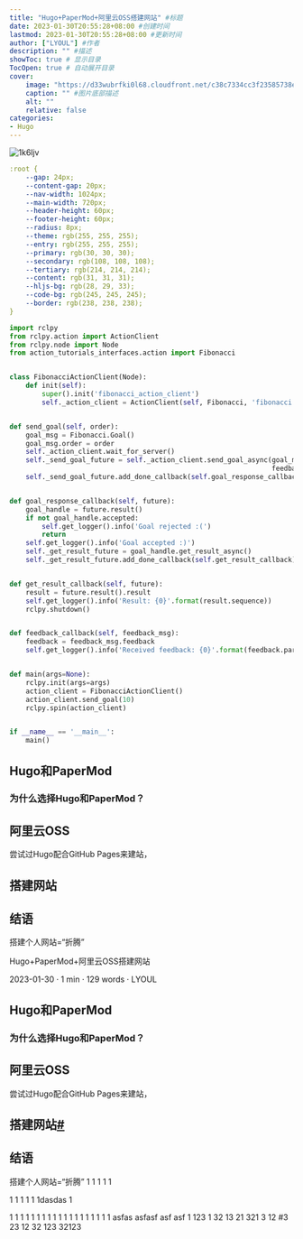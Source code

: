 ```yaml
---
title: "Hugo+PaperMod+阿里云OSS搭建网站" #标题
date: 2023-01-30T20:55:28+08:00 #创建时间
lastmod: 2023-01-30T20:55:28+08:00 #更新时间
author: ["LYOUL"] #作者
description: "" #描述
showToc: true # 显示目录
TocOpen: true # 自动展开目录
cover:
    image: "https://d33wubrfki0l68.cloudfront.net/c38c7334cc3f23585738e40334284fddcaf03d5e/2e17c/images/hugo-logo-wide.svg" #图片路径：posts/tech/文章1/picture.png
    caption: "" #图片底部描述
    alt: ""
    relative: false
categories: 
- Hugo
---
```


![1k6ljv](https://lyoul-markdown.oss-cn-hangzhou.aliyuncs.com/Markdown/1k6ljv.jpg)

```yaml
:root {
    --gap: 24px;
    --content-gap: 20px;
    --nav-width: 1024px;
    --main-width: 720px;
    --header-height: 60px;
    --footer-height: 60px;
    --radius: 8px;
    --theme: rgb(255, 255, 255);
    --entry: rgb(255, 255, 255);
    --primary: rgb(30, 30, 30);
    --secondary: rgb(108, 108, 108);
    --tertiary: rgb(214, 214, 214);
    --content: rgb(31, 31, 31);
    --hljs-bg: rgb(28, 29, 33);
    --code-bg: rgb(245, 245, 245);
    --border: rgb(238, 238, 238);
}
```

```python
import rclpy
from rclpy.action import ActionClient
from rclpy.node import Node
from action_tutorials_interfaces.action import Fibonacci


class FibonacciActionClient(Node):
    def init(self):
        super().init('fibonacci_action_client')
        self._action_client = ActionClient(self, Fibonacci, 'fibonacci')


def send_goal(self, order):
    goal_msg = Fibonacci.Goal()
    goal_msg.order = order
    self._action_client.wait_for_server()
    self._send_goal_future = self._action_client.send_goal_async(goal_msg,
                                                                 feedback_callback=self.feedback_callback)
    self._send_goal_future.add_done_callback(self.goal_response_callback)


def goal_response_callback(self, future):
    goal_handle = future.result()
    if not goal_handle.accepted:
        self.get_logger().info('Goal rejected :(')
        return
    self.get_logger().info('Goal accepted :)')
    self._get_result_future = goal_handle.get_result_async()
    self._get_result_future.add_done_callback(self.get_result_callback)


def get_result_callback(self, future):
    result = future.result().result
    self.get_logger().info('Result: {0}'.format(result.sequence))
    rclpy.shutdown()


def feedback_callback(self, feedback_msg):
    feedback = feedback_msg.feedback
    self.get_logger().info('Received feedback: {0}'.format(feedback.partial_sequence))


def main(args=None):
    rclpy.init(args=args)
    action_client = FibonacciActionClient()
    action_client.send_goal(10)
    rclpy.spin(action_client)


if __name__ == '__main__':
    main()

```



## Hugo和PaperMod

### 为什么选择Hugo和PaperMod？

## 阿里云OSS

尝试过Hugo配合GitHub Pages来建站，

## 搭建网站

## 结语

搭建个人网站=“折腾”

Hugo+PaperMod+阿里云OSS搭建网站

2023-01-30 · 1 min · 129 words · LYOUL

## Hugo和PaperMod

### 为什么选择Hugo和PaperMod？

## 阿里云OSS

尝试过Hugo配合GitHub Pages来建站，

## 搭建网站[#](http://localhost:1313/posts/hugopapermodoss/#搭建网站)

## 结语

搭建个人网站=“折腾” 1 1 1 1 1

1 1 1 1 1 1dasdas 1

1 1 1 1 1 1 1 1 1 1 1 1 1 1 1 1 1 1 1 asfas asfasf asf asf 1 123 1 32 13 21 321 3 12 #3 23 12 32 123 32123